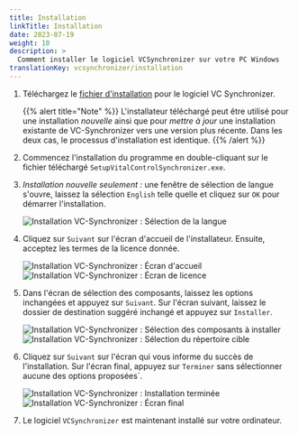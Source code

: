 ```yaml
---
title: Installation
linkTitle: Installation
date: 2023-07-19
weight: 10
description: >
  Comment installer le logiciel VCSynchronizer sur votre PC Windows
translationKey: vcsynchronizer/installation
---
```

1. Téléchargez le [fichier d'installation](/download/SetupVitalControlSynchronizer.exe) pour le logiciel VC Synchronizer.

   {{% alert title="Note" %}}
  L'installateur téléchargé peut être utilisé pour une installation *nouvelle* ainsi que pour *mettre à jour* une installation existante de VC-Synchronizer vers une version plus récente. Dans les deux cas, le processus d'installation est identique.
   {{% /alert %}}

2. Commencez l'installation du programme en double-cliquant sur le fichier téléchargé `SetupVitalControlSynchronizer.exe`.

3. *Installation nouvelle seulement :* une fenêtre de sélection de langue s'ouvre, laissez la sélection `English` telle quelle et cliquez sur `OK` pour démarrer l'installation.

   ![Installation VC-Synchronizer : Sélection de la langue](../images/installation/lang-select.png "Sélection de la langue")

4. Cliquez sur `Suivant` sur l'écran d'accueil de l'installateur. Ensuite, acceptez les termes de la licence donnée.

   ![Installation VC-Synchronizer : Écran d'accueil](../images/installation/welcome.png "Écran d'accueil") ![Installation VC-Synchronizer : Écran de licence](../images/installation/license.png "Écran de licence")

5. Dans l'écran de sélection des composants, laissez les options inchangées et appuyez sur `Suivant`. Sur l'écran suivant, laissez le dossier de destination suggéré inchangé et appuyez sur `Installer`.

   ![Installation VC-Synchronizer : Sélection des composants à installer](../images/installation/components.png "Sélection des composants") ![Installation VC-Synchronizer : Sélection du répertoire cible](../images/installation/install-dir.png "Sélection du répertoire cible")

6. Cliquez sur `Suivant` sur l'écran qui vous informe du succès de l'installation. Sur l'écran final, appuyez sur `Terminer` sans sélectionner aucune des options proposées`.

   ![Installation VC-Synchronizer : Installation terminée](../images/installation/completed.png "Installation terminée") ![Installation VC-Synchronizer : Écran final](../images/installation/finish.png "Installation réussie")

7. Le logiciel `VCSynchronizer` est maintenant installé sur votre ordinateur.
